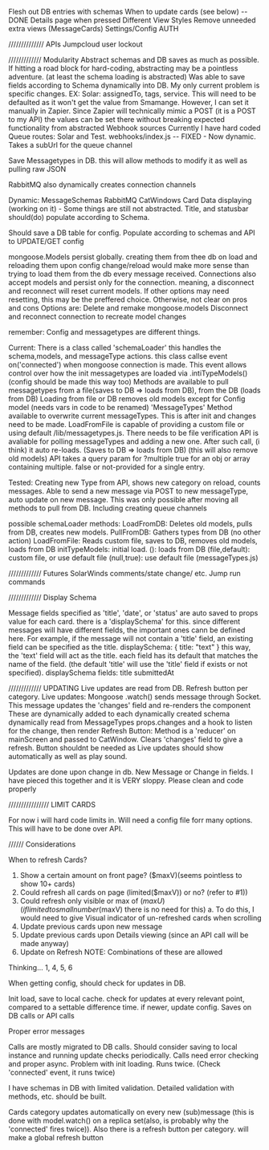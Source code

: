 Flesh out DB entries with schemas
When to update cards (see below) --DONE
Details page when pressed
Different View Styles
Remove unneeded extra views (MessageCards)
Settings/Config
AUTH


////////////// APIs
Jumpcloud user lockout




///////////// Modularity
Abstract schemas and DB saves as much as possible. If hitting a road block for hard-coding, abstracting may be a pointless adventure. (at least the schema loading is abstracted)
Was able to save fields according to Schema dynamically into DB.
My only current problem is specific changes. EX: Solar: assignedTo, tags, service.
This will need to be defaulted as it won't get the value from Smamange.
However, I can set it manually in Zapier. Since Zapier will technically mimic a POST (it is a POST to my API) the values can be set there without breaking expected functionality from abstracted Webhook sources
Currently I have hard coded Queue routes: Solar and Test. webhooks/index.js -- FIXED - Now dynamic. Takes a subUrl for the queue channel

Save Messagetypes in DB. this will allow methods to modify it as well as pulling raw JSON

RabbitMQ also dynamically creates connection channels

Dynamic:
MessageSchemas
RabbitMQ
CatWindows
Card Data displaying (working on it) - Some things are still not abstracted.
    Title, and statusbar should(do) populate according to Schema.

Should save a DB table for config. Populate according to schemas and API to UPDATE/GET config

mongoose.Models persist globally. creating them from thee db on load and reloading them upon config change/reload would make more sense than trying to load them from the db every message received.
Connections also accept models and persist only for the connection. meaning, a disconnect and reconnect will reset current models. If other options may need resetting, this may be the preffered choice. Otherwise, not clear on pros and cons
Options are:
Delete and remake mongoose.models
Disconnect and reconnect connection to recreate model changes

remember: Config and messagetypes are different things.

Current:
There is a class called 'schemaLoader' this handles the schema,models, and messageType actions.
this class callse event on('connected') when mongoose connection is made. This event allows control over how the init messagetypes are loaded via .intiTypeModels() (config should be made this way too)
Methods are available to pull messagetypes from a file(saves to DB => loads from DB), from the DB (loads from DB)
Loading from file or DB removes old models except for Config model (needs vars in code to be renamed) 'MessageTypes'
Method available to overwrite current messageTypes. This is after init and changes need to be made.
LoadFromFile is capable of providing a custom file or using default /lib/messagetypes.js. There needs to be file verification
API is avaliable for polling messageTypes and adding a new one. After such call, (i think) it auto re-loads. (Saves to DB => loads from DB) (this will also remove old models)
API takes a query param for ?multiple true for an obj or array containing multiple. false or not-provided for a single entry.

Tested:
Creating new Type from API, shows new category on reload, counts messages. Able to send a new message via POST to new messageType, auto update on new message.
This was only possible after moving all methods to pull from DB. Including creating queue channels

possible schemaLoader methods:
LoadFromDB: Deletes old models, pulls from DB, creates new models.
PullFromDB: Gathers types from DB (no other action)
LoadFromFile: Reads custom file, saves to DB, removes old models, loads from DB
initTypeModels: initial load.
    (): loads from DB
    (file,default): custom file, or use default file
        (null,true): use default file (messageTypes.js)






///////////// Futures
SolarWinds comments/state change/ etc.
Jump run commands

///////////// Display Schema

Message fields specified as 'title', 'date', or 'status' are auto saved to props value for each card.
there is a 'displaySchema' for this.
since different messages will have different fields, the important ones cann be defined here.
For example, if the message will not contain a 'title' field, an existing field can be specified as the title.
displaySchema: {
    title: "text"
}
this way, the 'text' field will act as the title.
each field has its default that matches the name of the field. (the default 'title' will use the 'title' field if exists or not specified).
displaySchema fields:
title
submittedAt

///////////// UPDATING
Live updates are read from DB. Refresh button per category.
Live updates:
    Mongoose .watch() sends message through Socket. This message updates the 'changes' field and re-renders the component
        These are dynamically added to each dynamically created schema dynamically read from MessageTypes
    props.changes and a hook to listen for the change, then render
Refresh Button:
    Method is a 'reducer' on mainScreen and passed to CatWindow.
        Clears 'changes' field to give a refresh.
    Button shouldnt be needed as Live updates should show automatically as well as play sound.

Updates are done upon change in db. New Message or Change in fields.
I have pieced this together and it is VERY sloppy. Please clean and code properly

//////////////// LIMIT CARDS

For now i will hard code limits in. Will need a config file forr many options. This will have to be done over API.

////// Considerations

When to refresh Cards?
1. Show a certain amount on front page? ($maxV)(seems pointless to show 10+ cards)
2. Could refresh all cards on page (limited($maxV)) or no? (refer to #1))
3. Could refresh only visible or max of ($maxU) (if limited to small number($maxV) there is no need for this)
    a. To do this, I would need to give Visual indicator of un-refreshed cards when scrolling
4. Update previous cards upon new message
5. Update previous cards upon Details viewing (since an API call will be made anyway)
6. Update on Refresh
NOTE: Combinations of these are allowed

Thinking...
1, 4, 5, 6



When getting config, should check for updates in DB.

Init load, save to local cache. check for updates at every relevant point, compared to a settable difference time.
if newer, update config. Saves on DB calls or API calls

Proper error messages

Calls are mostly migrated to DB calls. Should consider saving to local instance and running update checks periodically.
Calls need error checking and proper async.
Problem with init loading. Runs twice. (Check 'connected' event, it runs twice)

I have schemas in DB with limited validation. Detailed validation with methods, etc. should be built.

Cards category updates automatically on every new (sub)message (this is done with model.watch() on a replica set(also, is probably why the 'connected' fires twice)). Also there is a refresh button per category. will make a global refresh button

